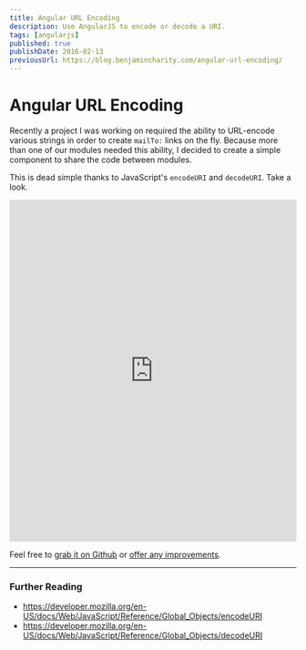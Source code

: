 ```yaml
---
title: Angular URL Encoding
description: Use AngularJS to encode or decode a URI.
tags: [angularjs]
published: true
publishDate: 2016-02-13
previousUrl: https://blog.benjamincharity.com/angular-url-encoding/
---
```


# Angular URL Encoding

Recently a project I was working on required the ability to URL-encode various strings in order to create `mailTo:`
links on the fly. Because more than one of our modules needed this ability, I decided to create a simple
component to share the code between modules.

This is dead simple thanks to JavaScript's `encodeURI` and `decodeURI`. Take a look.

<iframe style="width: 100%; height: 600px" src="https://embed.plnkr.co/oPJZWt/?show=preview" frameborder="0" allowfullscren="allowfullscren"></iframe>

Feel free to [grab it on Github](https://github.com/benjamincharity/angular-url-encode) or [offer any improvements](https://github.com/benjamincharity/angular-url-encode/issues).

---

### Further Reading

- https://developer.mozilla.org/en-US/docs/Web/JavaScript/Reference/Global_Objects/encodeURI
- https://developer.mozilla.org/en-US/docs/Web/JavaScript/Reference/Global_Objects/decodeURI
